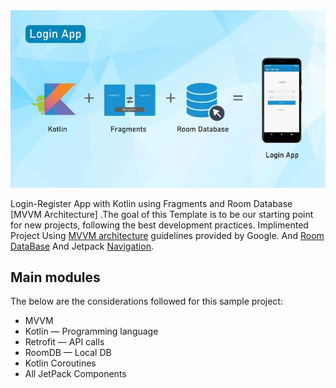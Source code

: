  <img src="images/login_brosher.jpeg"/>

<!-- [![test]((https://github.com/ebinumer/MVVMNavigationRoom/blob/98830d08fc7d39e3f8af66e5e2809949eb81b122/images/login_brosher.jpeg))
[![lint](https://github.com/ebinumer/MVVMNavigationRoom/blob/98830d08fc7d39e3f8af66e5e2809949eb81b122/images/login_brosher.jpeg)] -->

Login-Register App with Kotlin using Fragments and Room Database [MVVM Architecture] .The goal of this Template is to be our starting point for new projects, following the best development practices. Implimented Project Using  [MVVM architecture](https://developer.android.com/topic/architecture?gclsrc=ds) guidelines provided by Google. And [Room DataBase](https://developer.android.com/jetpack/androidx/releases/room?gclsrc=ds&gclsrc=ds) And Jetpack [Navigation](https://developer.android.com/guide/navigation?gclsrc=ds&gclsrc=ds).

## Main modules
The below are the considerations followed for this sample  project:
- MVVM
- Kotlin — Programming language
- Retrofit — API calls
- RoomDB — Local DB
- Kotlin Coroutines
- All JetPack Components


<!-- ## Tests
- [Mockk](https://mockk.io/) library 
- Unit tests
- Application tests
  - example on how to work with tests
- Activity tests (with [Compose Testing](https://developer.android.com/jetpack/compose/testing))
  - example on how to work with coroutine scopes in tests
    
## Other useful features
- This version brings [Modularization](https://developer.android.com/topic/modularization)
- Version Management (with [Version catalog](https://docs.gradle.org/current/userguide/platforms.html))
- Shared Build Logic (with [Convention plugins](https://docs.gradle.org/current/samples/sample_convention_plugins.html))
- Dependency injection (with [Hilt](http://google.github.io/hilt/))
- Network calls (with [Ktor](https://ktor.io/docs/http-client-engines.html#minimal-version))
- Reactive programming (with [Kotlin Flows](https://kotlinlang.org/docs/reference/coroutines/flow.html))
- Android architecture components to share ViewModels during configuration changes
- [Splash Screen](https://developer.android.com/develop/ui/views/launch/splash-screen) Support
- Google [Material Design](https://material.io/blog/android-material-theme-color) library
- Declarative UI (with [Jetpack Compose](https://developer.android.com/jetpack/compose))
  - Compose Navigation (with [Hilt Support](https://developer.android.com/jetpack/compose/libraries#hilt-navigation) and Assisted Inject Example)
- Edge To Edge Configuration

# Getting started

1. Download this repository extract and open the template folder on Android Studio
2. Rename the app package `io.bloco.template`
3. Check if the manifest package was renamed along with the package
4. Replace composables with the Template name
5. On `androidApp/build.gradle`, change the applicationId to the new app package
6. On `androidApp/build.gradle`, update the dependencies Android Studio suggests
7. On `string.xml`, set your application name

**If you run the Project inside the NewProjectCI all the above steps are done by you automatically, you can run the project using Android Studio then Opening the Main.kt file and press "Run MainKt". You will be prompted about a new package name and app name**

8. On `Theme.kt` & `Color.kt` set your application style
9. Replace the App Icons
10. Delete unwanted example files
11. Run `./gradlew dependencyUpdates` and check for dependencies
12. Ready to Use

And you're ready to start working on your new app.

# Notes
- Android Template contains `.github/workflows` for lint check, unit testing and dependency checks. You can easily take this project worflow and repurpose it with a few path changes, you can also find a commented example in test.yml for Instrumentation Testing and CodeCoverage that we advice to keep a clean project, you will however need to replace the secret keys with your own. -->
